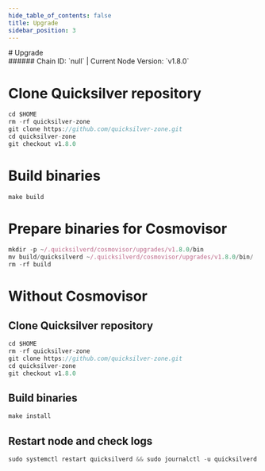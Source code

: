 ```yaml
---
hide_table_of_contents: false
title: Upgrade
sidebar_position: 3
---
```


<div class="h1-with-icon icon-quicksilver">
# Upgrade
</div>
###### Chain ID: `null` | Current Node Version: `v1.8.0`


# Clone Quicksilver repository
```js
cd $HOME
rm -rf quicksilver-zone
git clone https://github.com/quicksilver-zone.git
cd quicksilver-zone
git checkout v1.8.0
 ```

# Build binaries
```js
make build
 ```

# Prepare binaries for Cosmovisor
```js
mkdir -p ~/.quicksilverd/cosmovisor/upgrades/v1.8.0/bin
mv build/quicksilverd ~/.quicksilverd/cosmovisor/upgrades/v1.8.0/bin/
rm -rf build
```

# Without Cosmovisor
## Clone Quicksilver repository
```js
cd $HOME
rm -rf quicksilver-zone
git clone https://github.com/quicksilver-zone.git
cd quicksilver-zone
git checkout v1.8.0
 ```

## Build binaries
```js
make install
 ```

## Restart node and check logs
```js
sudo systemctl restart quicksilverd && sudo journalctl -u quicksilverd -f --no-hostname -o cat
```